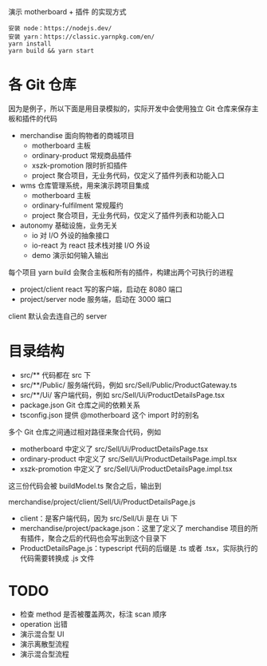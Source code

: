 演示 motherboard + 插件 的实现方式

```
安装 node：https://nodejs.dev/
安装 yarn：https://classic.yarnpkg.com/en/
yarn install
yarn build && yarn start
```

# 各 Git 仓库

因为是例子，所以下面是用目录模拟的，实际开发中会使用独立 Git 仓库来保存主板和插件的代码

* merchandise 面向购物者的商城项目
    * motherboard 主板
    * ordinary-product 常规商品插件
    * xszk-promotion 限时折扣插件
    * project 聚合项目，无业务代码，仅定义了插件列表和功能入口
* wms 仓库管理系统，用来演示跨项目集成
    * motherboard 主板
    * ordinary-fulfilment 常规履约
    * project 聚合项目，无业务代码，仅定义了插件列表和功能入口
* autonomy 基础设施，业务无关
    * io 对 I/O 外设的抽象接口
    * io-react 为 react 技术栈对接 I/O 外设
    * demo 演示如何输入输出

每个项目 yarn build 会聚合主板和所有的插件，构建出两个可执行的进程

* project/client react 写的客户端，启动在 8080 端口
* project/server node 服务端，启动在 3000 端口

client 默认会去连自己的 server

# 目录结构

* src/** 代码都在 src 下
* src/**/Public/ 服务端代码，例如 src/Sell/Public/ProductGateway.ts
* src/**/Ui/ 客户端代码，例如 src/Sell/Ui/ProductDetailsPage.tsx
* package.json Git 仓库之间的依赖关系
* tsconfig.json 提供 @motherboard 这个 import 时的别名

多个 Git 仓库之间通过相对路径来聚合代码，例如

* motherboard 中定义了 src/Sell/Ui/ProductDetailsPage.tsx
* ordinary-product 中定义了 src/Sell/Ui/ProductDetailsPage.impl.tsx
* xszk-promotion 中定义了 src/Sell/Ui/ProductDetailsPage.impl.tsx

这三份代码会被 buildModel.ts 聚合之后，输出到

merchandise/project/client/Sell/Ui/ProductDetailsPage.js

* client：是客户端代码，因为 src/Sell/Ui 是在 Ui 下
* merchandise/project/package.json：这里了定义了 merchandise 项目的所有插件，聚合之后的代码也会写出到这个目录下
* ProductDetailsPage.js：typescript 代码的后缀是 .ts 或者 .tsx，实际执行的代码需要转换成 .js 文件

# TODO

* 检查 method 是否被覆盖两次，标注 scan 顺序
* operation 出错
* 演示混合型 UI
* 演示离散型流程
* 演示混合型流程
